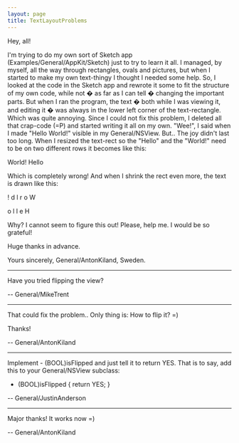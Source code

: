 ```yaml
---
layout: page
title: TextLayoutProblems
---
```


Hey, all!

I'm trying to do my own sort of Sketch app (Examples/General/AppKit/Sketch) just to try to learn it all. I managed, by myself, all the way through rectangles, ovals and pictures, but when I started to make my own text-thingy I thought I needed some help. So, I looked at the code in the Sketch app and rewrote it some to fit the structure of my own code, while not � as far as I can tell � changing the important parts. But when I ran the program, the text � both while I was viewing it, and editing it � was always in the lower left corner of the text-rectangle. Which was quite annoying. Since I could not fix this problem, I deleted all that crap-code (=P) and started writing it all on my own.
  "Wee!", I said when I made "Hello World!" visible in my General/NSView. But.. The joy didn't last too long. When I resized the text-rect so the "Hello" and the "World!" need to be on two different rows it becomes like this:

    
World!
Hello


Which is completely wrong!  And when I shrink the rect even more, the text is drawn like this:

    
!
d
l
r
o
W
 
o
l
l
e
H



Why? I cannot seem to figure this out!  Please, help me. I would be so grateful!


  Huge thanks in advance.


Yours sincerely,
  General/AntonKiland, Sweden.

----

Have you tried flipping the view?

-- General/MikeTrent

----

That could fix the problem.. Only thing is:  How to flip it? =)

Thanks!

-- General/AntonKiland

----

Implement - (BOOL)isFlipped and just tell it to return YES. That is to say, add this to your General/NSView subclass:

    
- (BOOL)isFlipped {
	return YES;
}


-- General/JustinAnderson

----

Major thanks!  It works now =)

-- General/AntonKiland
